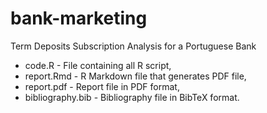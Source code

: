 # bank-marketing

Term Deposits Subscription Analysis for a Portuguese Bank


* code.R           - File containing all R script,
* report.Rmd       - R Markdown file that generates PDF file,
* report.pdf       - Report file in PDF format,
* bibliography.bib - Bibliography file in BibTeX format.
